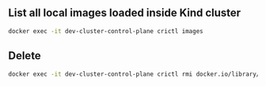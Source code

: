 ## List all local images loaded inside Kind cluster

```bash
docker exec -it dev-cluster-control-plane crictl images
```

## Delete

```bash
docker exec -it dev-cluster-control-plane crictl rmi docker.io/library/ecommerce-backend:v1
```
